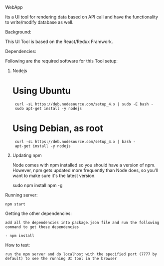 WebApp

Its a UI tool for rendering data based on API call and have the functionality to write/modify database as well.


Background:

This UI Tool is based on the React/Redux Framwork.


Dependencies:

Following are the required software for this Tool setup:

1. Nodejs

	# Using Ubuntu
		curl -sL https://deb.nodesource.com/setup_4.x | sudo -E bash -
		sudo apt-get install -y nodejs

	# Using Debian, as root
		curl -sL https://deb.nodesource.com/setup_4.x | bash -
		apt-get install -y nodejs


2. Updating npm

	Node comes with npm installed so you should have a version of npm. However, npm gets updated more frequently than Node does, so you'll want to make sure it's the latest version.

	sudo npm install npm -g



Running server:

	npm start


Getting the other dependencies:

	add all the dependencies into package.json file and run the following command to get those dependencies

	- npm install



How to test:

	run the npm server and do localhost with the specified port (7777 by default) to see the running UI tool in the browser

	